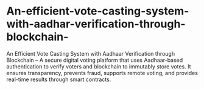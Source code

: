 # An-efficient-vote-casting-system-with-aadhar-verification-through-blockchain-

An Efficient Vote Casting System with Aadhaar Verification through Blockchain – A secure digital voting platform that uses Aadhaar-based authentication to verify voters and blockchain to immutably store votes. It ensures transparency, prevents fraud, supports remote voting, and provides real-time results through smart contracts.
